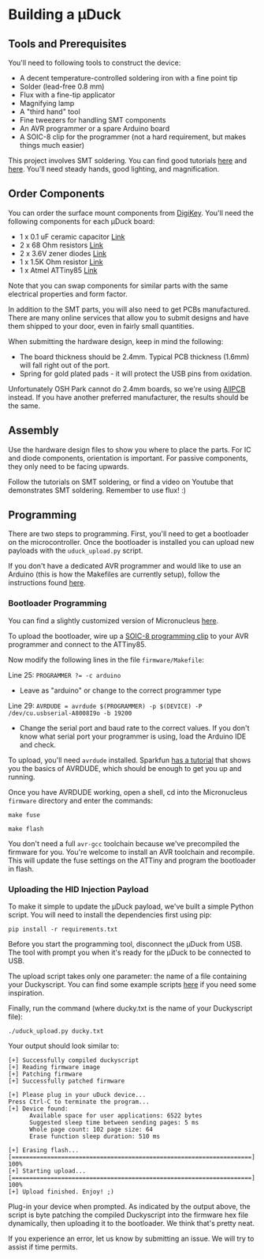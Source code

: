 # Building a μDuck

## Tools and Prerequisites

You'll need to following tools to construct the device:

- A decent temperature-controlled soldering iron with a fine point tip
- Solder (lead-free 0.8 mm)
- Flux with a fine-tip applicator
- Magnifying lamp
- A "third hand" tool
- Fine tweezers for handling SMT components
- An AVR programmer or a spare Arduino board
- A SOIC-8 clip for the programmer (not a hard requirement, but makes things much easier)

This project involves SMT soldering. You can find good tutorials [here](https://learn.adafruit.com/adafruit-guide-excellent-soldering/tools) and [here](https://www.sparkfun.com/tutorials/category/2). You'll need steady hands, good lighting, and magnification.

## Order Components

You can order the surface mount components from [DigiKey](http://www.digikey.com). You'll need the following components for each μDuck board:

- 1 x 0.1 uF ceramic capacitor [Link](http://www.digikey.ca/product-search/en?keywords=311-1141-1-ND)
- 2 x 68 Ohm resistors [Link](http://www.digikey.ca/product-search/en?keywords=P68GCT-ND)
- 2 x 3.6V zener diodes [Link](http://www.digikey.ca/product-search/en?keywords=MM3Z3V6T1GOSCT-ND)
- 1 x 1.5K Ohm resistor [Link](http://www.digikey.ca/product-search/en?keywords=311-1.5KGRCT-ND)
- 1 x Atmel ATTiny85 [Link](http://www.digikey.ca/product-search/en?keywords=ATTINY85-20SU-ND)

Note that you can swap components for similar parts with the same electrical properties and form factor.

In addition to the SMT parts, you will also need to get PCBs manufactured. There are many online services that allow you to submit designs and have them shipped to your door, even in fairly small quantities.

When submitting the hardware design, keep in mind the following:

- The board thickness should be 2.4mm. Typical PCB thickness (1.6mm) will fall right out of the port.
- Spring for gold plated pads - it will protect the USB pins from oxidation.

Unfortunately OSH Park cannot do 2.4mm boards, so we're using [AllPCB](http://www.allpcb.com) instead. If you have another preferred manufacturer, the results should be the same.

## Assembly

Use the hardware design files to show you where to place the parts. For IC and diode components, orientation is important. For passive components, they only need to be facing upwards.

Follow the tutorials on SMT soldering, or find a video on Youtube that demonstrates SMT soldering. Remember to use flux! :)

## Programming

There are two steps to programming. First, you'll need to get a bootloader on the microcontroller. Once the bootloader is installed you can upload new payloads with the `uduck_upload.py` script.

If you don't have a dedicated AVR programmer and would like to use an Arduino (this is how the Makefiles are currently setup), follow the instructions found [here](http://www.instructables.com/id/Turn-Your-Arduino-Into-an-ISP/).

### Bootloader Programming

You can find a slightly customized version of Micronucleus [here](https://github.com/phikshun/micronucleus).

To upload the bootloader, wire up a [SOIC-8 programming clip](https://www.amazon.com/Signstek-SOIC8-Socket-Adpter-Programmer/dp/B00V9QNAC4) to your AVR programmer and connect to the ATTiny85.

Now modify the following lines in the file `firmware/Makefile`:

Line 25: `PROGRAMMER ?= -c arduino`
- Leave as "arduino" or change to the correct programmer type

Line 29: `AVRDUDE = avrdude $(PROGRAMMER) -p $(DEVICE) -P /dev/cu.usbserial-A8008I9o -b 19200`
- Change the serial port and baud rate to the correct values. If you don't know what serial port your programmer is using, load the Arduino IDE and check.

To upload, you'll need `avrdude` installed. Sparkfun [has a tutorial](https://learn.sparkfun.com/tutorials/pocket-avr-programmer-hookup-guide/using-avrdude) that shows you the basics of AVRDUDE, which should be enough to get you up and running.

Once you have AVRDUDE working, open a shell, cd into the Micronucleus `firmware` directory and enter the commands:

`make fuse`

`make flash`

You don't need a full `avr-gcc` toolchain because we've precompiled the firmware for you. You're welcome to install an AVR toolchain and recompile. This will update the fuse settings on the ATTiny and program the bootloader in flash.

### Uploading the HID Injection Payload

To make it simple to update the μDuck payload, we've built a simple Python script. You will need to install the dependencies first using pip:

`pip install -r requirements.txt`

Before you start the programming tool, disconnect the μDuck from USB. The tool with prompt you when it's ready for the μDuck to be connected to USB.

The upload script takes only one parameter: the name of a file containing your Duckyscript. You can find some example scripts [here](https://github.com/hak5darren/USB-Rubber-Ducky/wiki/Payloads) if you need some inspiration.

Finally, run the command (where ducky.txt is the name of your Duckyscript file):

`./uduck_upload.py ducky.txt`

Your output should look similar to:

```
[+] Successfully compiled duckyscript
[+] Reading firmware image
[+] Patching firmware
[+] Successfully patched firmware

[+] Please plug in your uDuck device...
Press Ctrl-C to terminate the program...
[+] Device found:
      Available space for user applications: 6522 bytes
      Suggested sleep time between sending pages: 5 ms
      Whole page count: 102 page size: 64
      Erase function sleep duration: 510 ms

[+] Erasing flash...
[====================================================================] 100%
[+] Starting upload...
[====================================================================] 100%
[+] Upload finished. Enjoy! ;)
```

Plug-in your device when prompted. As indicated by the output above, the script is byte patching the compiled Duckyscript into the firmware hex file dynamically, then uploading it to the bootloader. We think that's pretty neat.

If you experience an error, let us know by submitting an issue. We will try to assist if time permits.
